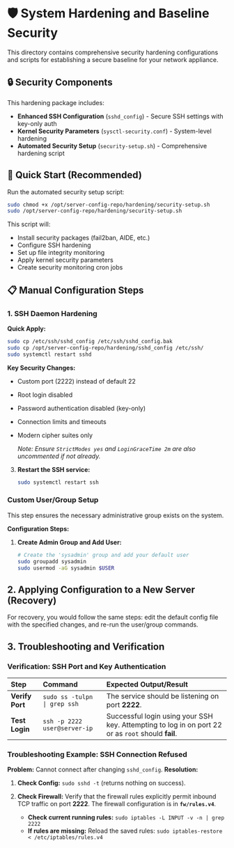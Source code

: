 # 🛡️ System Hardening and Baseline Security

This directory contains comprehensive security hardening configurations and scripts for establishing a secure baseline for your network appliance.

## 🔒 Security Components

This hardening package includes:

- **Enhanced SSH Configuration** (`sshd_config`) - Secure SSH settings with key-only auth
- **Kernel Security Parameters** (`sysctl-security.conf`) - System-level hardening
- **Automated Security Setup** (`security-setup.sh`) - Comprehensive hardening script

## 🚀 Quick Start (Recommended)

Run the automated security setup script:

```bash
sudo chmod +x /opt/server-config-repo/hardening/security-setup.sh
sudo /opt/server-config-repo/hardening/security-setup.sh
```

This script will:
- Install security packages (fail2ban, AIDE, etc.)
- Configure SSH hardening
- Set up file integrity monitoring
- Apply kernel security parameters
- Create security monitoring cron jobs

## 📋 Manual Configuration Steps

### 1. SSH Daemon Hardening

**Quick Apply:**

```bash
sudo cp /etc/ssh/sshd_config /etc/ssh/sshd_config.bak
sudo cp /opt/server-config-repo/hardening/sshd_config /etc/ssh/
sudo systemctl restart sshd
```

**Key Security Changes:**
- Custom port (2222) instead of default 22
- Root login disabled
- Password authentication disabled (key-only)
- Connection limits and timeouts
- Modern cipher suites only

    *Note: Ensure `StrictModes yes` and `LoginGraceTime 2m` are also uncommented if not already.*

3. **Restart the SSH service:**

    ```bash
    sudo systemctl restart ssh
    ```

### Custom User/Group Setup

This step ensures the necessary administrative group exists on the system.

**Configuration Steps:**

1. **Create Admin Group and Add User:**

    ```bash
    # Create the 'sysadmin' group and add your default user
    sudo groupadd sysadmin
    sudo usermod -aG sysadmin $USER
    ```

## 2. Applying Configuration to a New Server (Recovery)

For recovery, you would follow the same steps: edit the default config file with the specified changes, and re-run the user/group commands.

## 3. Troubleshooting and Verification

### Verification: SSH Port and Key Authentication

| Step | Command | Expected Output/Result |
| :--- | :--- | :--- |
| **Verify Port** | `sudo ss -tulpn \| grep ssh` | The service should be listening on port **2222**. |
| **Test Login** | `ssh -p 2222 user@server-ip` | Successful login using your SSH key. Attempting to log in on port 22 or as `root` should **fail**. |

### Troubleshooting Example: SSH Connection Refused

**Problem:** Cannot connect after changing `sshd_config`.
**Resolution:**

1. **Check Config:** `sudo sshd -t` (returns nothing on success).

2. **Check Firewall:** Verify that the firewall rules explicitly permit inbound TCP traffic on port **2222**. The firewall configuration is in **`fw/rules.v4`**.
    * **Check current running rules:** `sudo iptables -L INPUT -v -n | grep 2222`
    * **If rules are missing:** Reload the saved rules: `sudo iptables-restore < /etc/iptables/rules.v4`
